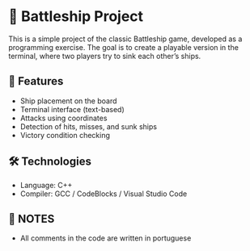 # 🎯 Battleship Project

This is a simple project of the classic Battleship game, developed as a programming exercise. The goal is to create a playable version in the terminal, where two players try to sink each other’s ships.

## 📌 Features

- Ship placement on the board  
- Terminal interface (text-based)  
- Attacks using coordinates  
- Detection of hits, misses, and sunk ships  
- Victory condition checking  

## 🛠️ Technologies

- Language: C++  
- Compiler: GCC / CodeBlocks / Visual Studio Code  

## 📝 NOTES
- All comments in the code are written in portuguese
